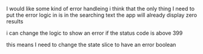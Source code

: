 I would like some kind of error handleing 
i think that the only thing I need to put the error logic in is in the searching text
the app will already display zero results

i can change the logic to show an error if the status code is above 399

this means I need to change the state slice to have an error boolean
